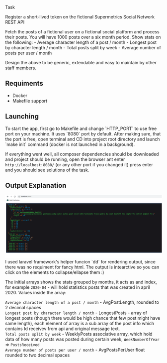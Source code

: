 Task

Register a short-lived token on the fictional Supermetrics Social Network REST API
 
Fetch the posts of a fictional user on a fictional social platform and process their posts. You will have 1000 posts over a six month period. Show stats on the following: - Average character length of a post / month - Longest post by character length / month - Total posts split by week - Average number of posts per user / month
 
Design the above to be generic, extendable and easy to maintain by other staff members.
 
<h2>Requiments</h2>
<ul>
<li>Docker</li>
<li>Makefile support</li>
</ul>

<h2>Launching</h2>
To start the app, first go to Makefile and change `HTTP_PORT` to use free port on your machine. It uses `8080` port by default.
After making sure, that the port is free, open terminal and CD into project root directory and launch `make init` command (docker is not launched in a background).

If everything went well, all composer dependencies should be downloaded and project should be running, open the browser ant enter `http://localhost:8080/` (or any other port if you changed it) press enter and you should see solutions of the task.

<h2>Output Explanation</h2>
<img src="https://github.com/zilius/apiPlayAround/blob/master/95500631_2640468079567487_1294468847700541440_n.png?raw=true"></img>
I used laravel framework's helper funcion `dd` for rendering output, since there was no requiment for fancy html.
The output is intearctive so you can click on the elements to collapse/ellapse them :)


The initial arrays shows the stats grouped by months, it acts as and index, for example `2020-04` -  will hold statistics posts that was created in april 2020. Values inside the array:

 `Average character length of a post / month` - AvgPostLength, rounded to 2 decimal spaces <br>
 `Longest post by character length / month` - LongestPosts - array of longest posts (though there would be high chance that few post might have same length), each element of array is a sub array of the post info which contains Id receivev from api and original message text. <br>
 `Total posts split by week` - WeeklyPosts associative array, which hold data of how many posts was posted during certain week, `WeekNumberOfYear` => `PostsReceived` <br>
 `Average number of posts per user / month` - AvgPostsPerUser float rounded to two decimal spaces
